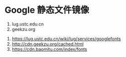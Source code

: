 # Google 静态文件镜像
 1. lug.ustc.edu.cn 
 2. geekzu.org
 
<!-- more -->


1. https://lug.ustc.edu.cn/wiki/lug/services/googlefonts
2. http://cdn.geekzu.org/cached.html
3. https://cdn.baomitu.com/index/fonts

